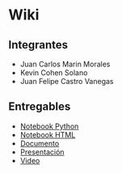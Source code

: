 # Wiki

## Integrantes
- Juan Carlos Marin Morales
- Kevin Cohen Solano
- Juan Felipe Castro Vanegas

## Entregables

- [Notebook Python](https://github.com/jmarinm/BI-G07-P1-Suicides/blob/main/notebooks/Proyecto_1.ipynb)
- [Notebook HTML](https://github.com/jmarinm/BI-G07-P1-Suicides/blob/main/notebooks/Proyecto1.pdf)
- [Documento]()
- [Presentación]()
- [Video]()

